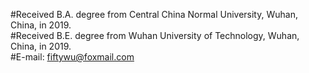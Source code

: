#Received B.A. degree from Central China Normal University, Wuhan, China, in 2019.  
#Received B.E. degree from Wuhan University of Technology, Wuhan, China, in 2019.  
#E-mail: fiftywu@foxmail.com  
